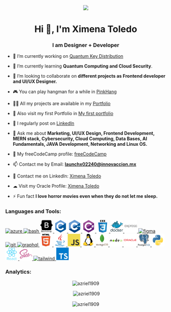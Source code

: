 <p align="center">
  <img src="https://azriel1909.github.io/PORTFOLIO/img/xime2.png" width="200">
</p>
<h1 align="center">Hi 👋, I'm Ximena Toledo</h1>
<h3 align="center">I am Designer + Developer</h3>

- 🔭 I’m currently working on [Quantum Key Distribution](https://www.linkedin.com/posts/ximena-toledo-dev99_computing-quantum-labs-activity-6955647939453104128-jwX1?utm_source=share&utm_medium=member_desktop)

- 🌱 I’m currently learning **Quantum Computing and Cloud Security**.

- 👯 I’m looking to collaborate on **different projects as Frontend developer and UI/UX Designer.**

- 🎮 You can play hangman for a while in [PinkHang](https://azriel1909.github.io/RETO-PINKHANG/)

- 👨‍💻 All my projects are available in my [Portfolio](https://azriel1909.github.io/PORTFOLIO/)

- 🎉 Also visit my first Portfolio in [My first portfolio](https://azriel1909.github.io/PINK-PORTFOLIO/)

- 📝 I regularly post on [LinkedIn](https://www.linkedin.com/in/ximena-toledo-dev99/)

- 💬 Ask me about **Marketing, UI/UX Design, Frontend Development, MERN stack, Cybersecurity, Cloud Computing, Data Bases, AI Fundamentals, JAVA Development, Networking and Linux OS.**
 
- 📖 My freeCodeCamp profile: [freeCodeCamp](https://www.freecodecamp.org/XimenaMael99)

- 📫 Contact me by Email: **launchx02240@innovaccion.mx**

- 🔵 Contact me on LinkedIn: [Ximena Toledo](https://www.linkedin.com/in/ximena-toledo-dev99/)

- ☁ Visit my Oracle Profile: [Ximena Toledo](https://app.aluracursos.com/emprega-one/profile/xtoledori)

- ⚡ Fun fact **I love horror movies even when they do not let me sleep.**

<h3 align="left">Languages and Tools:</h3>
<p align="left"> <a href="https://azure.microsoft.com/en-in/" target="_blank" rel="noreferrer"> <img src="https://www.vectorlogo.zone/logos/microsoft_azure/microsoft_azure-icon.svg" alt="azure" width="40" height="40"/> </a> <a href="https://www.gnu.org/software/bash/" target="_blank" rel="noreferrer"> <img src="https://www.vectorlogo.zone/logos/gnu_bash/gnu_bash-icon.svg" alt="bash" width="40" height="40"/> </a> <a href="https://getbootstrap.com" target="_blank" rel="noreferrer"> <img src="https://raw.githubusercontent.com/devicons/devicon/master/icons/bootstrap/bootstrap-plain-wordmark.svg" alt="bootstrap" width="40" height="40"/> </a> <a href="https://www.cprogramming.com/" target="_blank" rel="noreferrer"> <img src="https://raw.githubusercontent.com/devicons/devicon/master/icons/c/c-original.svg" alt="c" width="40" height="40"/> </a> <a href="https://www.w3schools.com/cpp/" target="_blank" rel="noreferrer"> <img src="https://raw.githubusercontent.com/devicons/devicon/master/icons/cplusplus/cplusplus-original.svg" alt="cplusplus" width="40" height="40"/> </a> <a href="https://www.w3schools.com/cs/" target="_blank" rel="noreferrer"> <img src="https://raw.githubusercontent.com/devicons/devicon/master/icons/csharp/csharp-original.svg" alt="csharp" width="40" height="40"/> </a> <a href="https://www.w3schools.com/css/" target="_blank" rel="noreferrer"> <img src="https://raw.githubusercontent.com/devicons/devicon/master/icons/css3/css3-original-wordmark.svg" alt="css3" width="40" height="40"/> </a> <a href="https://www.docker.com/" target="_blank" rel="noreferrer"> <img src="https://raw.githubusercontent.com/devicons/devicon/master/icons/docker/docker-original-wordmark.svg" alt="docker" width="40" height="40"/> </a> <a href="https://expressjs.com" target="_blank" rel="noreferrer"> <img src="https://raw.githubusercontent.com/devicons/devicon/master/icons/express/express-original-wordmark.svg" alt="express" width="40" height="40"/> </a> <a href="https://www.figma.com/" target="_blank" rel="noreferrer"> <img src="https://www.vectorlogo.zone/logos/figma/figma-icon.svg" alt="figma" width="40" height="40"/> </a> <a href="https://git-scm.com/" target="_blank" rel="noreferrer"> <img src="https://www.vectorlogo.zone/logos/git-scm/git-scm-icon.svg" alt="git" width="40" height="40"/> </a> <a href="https://graphql.org" target="_blank" rel="noreferrer"> <img src="https://www.vectorlogo.zone/logos/graphql/graphql-icon.svg" alt="graphql" width="40" height="40"/> </a> <a href="https://www.w3.org/html/" target="_blank" rel="noreferrer"> <img src="https://raw.githubusercontent.com/devicons/devicon/master/icons/html5/html5-original-wordmark.svg" alt="html5" width="40" height="40"/> </a> <a href="https://www.java.com" target="_blank" rel="noreferrer"> <img src="https://raw.githubusercontent.com/devicons/devicon/master/icons/java/java-original.svg" alt="java" width="40" height="40"/> </a> <a href="https://developer.mozilla.org/en-US/docs/Web/JavaScript" target="_blank" rel="noreferrer"> <img src="https://raw.githubusercontent.com/devicons/devicon/master/icons/javascript/javascript-original.svg" alt="javascript" width="40" height="40"/> </a> <a href="https://www.linux.org/" target="_blank" rel="noreferrer"> <img src="https://raw.githubusercontent.com/devicons/devicon/master/icons/linux/linux-original.svg" alt="linux" width="40" height="40"/> </a> <a href="https://www.mongodb.com/" target="_blank" rel="noreferrer"> <img src="https://raw.githubusercontent.com/devicons/devicon/master/icons/mongodb/mongodb-original-wordmark.svg" alt="mongodb" width="40" height="40"/> </a> <a href="https://nodejs.org" target="_blank" rel="noreferrer"> <img src="https://raw.githubusercontent.com/devicons/devicon/master/icons/nodejs/nodejs-original-wordmark.svg" alt="nodejs" width="40" height="40"/> </a> <a href="https://www.oracle.com/" target="_blank" rel="noreferrer"> <img src="https://raw.githubusercontent.com/devicons/devicon/master/icons/oracle/oracle-original.svg" alt="oracle" width="40" height="40"/> </a> <a href="https://www.postgresql.org" target="_blank" rel="noreferrer"> <img src="https://raw.githubusercontent.com/devicons/devicon/master/icons/postgresql/postgresql-original-wordmark.svg" alt="postgresql" width="40" height="40"/> </a> <a href="https://www.python.org" target="_blank" rel="noreferrer"> <img src="https://raw.githubusercontent.com/devicons/devicon/master/icons/python/python-original.svg" alt="python" width="40" height="40"/> </a> <a href="https://reactjs.org/" target="_blank" rel="noreferrer"> <img src="https://raw.githubusercontent.com/devicons/devicon/master/icons/react/react-original-wordmark.svg" alt="react" width="40" height="40"/> </a> <a href="https://sass-lang.com" target="_blank" rel="noreferrer"> <img src="https://raw.githubusercontent.com/devicons/devicon/master/icons/sass/sass-original.svg" alt="sass" width="40" height="40"/> </a> <a href="https://tailwindcss.com/" target="_blank" rel="noreferrer"> <img src="https://www.vectorlogo.zone/logos/tailwindcss/tailwindcss-icon.svg" alt="tailwind" width="40" height="40"/> </a> <a href="https://www.typescriptlang.org/" target="_blank" rel="noreferrer"> <img src="https://raw.githubusercontent.com/devicons/devicon/master/icons/typescript/typescript-original.svg" alt="typescript" width="40" height="40"/> </a> </p>
 <h3 align="left">Analytics:</h3>
 
<p align="center">
<img align="center" src="https://github-readme-stats.vercel.app/api/top-langs?username=azriel1909&show_icons=true&locale=en&layout=compact" alt="azriel1909" />
</p>

<p align="center">
&nbsp;<img align="center" src="https://github-readme-stats.vercel.app/api?username=azriel1909&show_icons=true&locale=en" alt="azriel1909" />
</p>

<p align="center">
<img align="center" src="https://github-readme-streak-stats.herokuapp.com/?user=azriel1909&" alt="azriel1909" />
</p>
